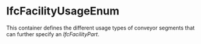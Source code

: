 IfcFacilityUsageEnum
====================

This container defines the different usage types of conveyor segments that can further specify an _IfcFacilityPart_.
